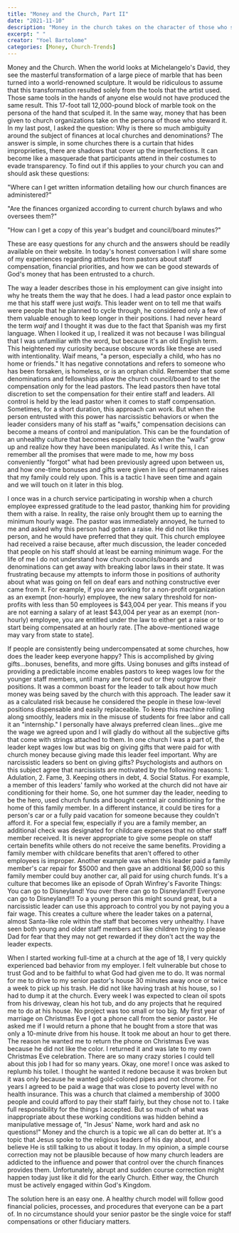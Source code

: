```yaml
---
title: "Money and the Church, Part II"
date: "2021-11-10"
description: "Money in the church takes on the character of those who steward it, for better or worse. This follow-up dives into the hidden systems, staff dynamics, and manipulations that shape church finances and culture."
excerpt: " "
creator: "Yoel Bartolome"
categories: [Money, Church-Trends]
---
```


Money and the Church. When the world looks at Michelangelo's David, they see the masterful transformation of a large piece of marble that has been turned into a world-renowned sculpture. It would be ridiculous to assume that this transformation resulted solely from the tools that the artist used. Those same tools in the hands of anyone else would not have produced the same result. This 17-foot tall 12,000-pound block of marble took on the persona of the hand that sculped it. In the same way, money that has been given to church organizations take on the persona of those who steward it. In my last post, I asked the question: Why is there so much ambiguity around the subject of finances at local churches and denominations? The answer is simple, in some churches there is a curtain that hides improprieties, there are shadows that cover up the imperfections. It can become like a masquerade that participants attend in their costumes to evade transparency. To find out if this applies to your church you can and should ask these questions:

"Where can I get written information detailing how our church finances are administered?"

"Are the finances organized according to current church bylaws and who oversees them?"

"How can I get a copy of this year's budget and council/board minutes?"

These are easy questions for any church and the answers should be readily available on their website. In today's honest conversation I will share some of my experiences regarding attitudes from pastors about staff compensation, financial priorities, and how we can be good stewards of God's money that has been entrusted to a church.

The way a leader describes those in his employment can give insight into why he treats them the way that he does. I had a lead pastor once explain to me that his staff were just *waifs*. This leader went on to tell me that waifs were people that he planned to cycle through, he considered only a few of them valuable enough to keep longer in their positions. I had never heard the term *waif* and I thought it was due to the fact that Spanish was my first language. When I looked it up, I realized it was not because I was bilingual that I was unfamiliar with the word, but because it's an old English term. This heightened my curiosity because obscure words like these are used with intentionality. Waif means, "a person, especially a child, who has no home or friends." It has negative connotations and refers to someone who has been forsaken, is homeless, or is an orphan child. Remember that some denominations and fellowships allow the church council/board to set the compensation only for the lead pastors. The lead pastors then have total discretion to set the compensation for their entire staff and leaders. All control is held by the lead pastor when it comes to staff compensation. Sometimes, for a short duration, this approach can work. But when the person entrusted with this power has narcissistic behaviors or when the leader considers many of his staff as "waifs," compensation decisions can become a means of control and manipulation. This can be the foundation of an unhealthy culture that becomes especially toxic when the "waifs" grow up and realize how they have been manipulated. As I write this, I can remember all the promises that were made to me, how my boss conveniently "forgot" what had been previously agreed upon between us, and how one-time bonuses and gifts were given in lieu of permanent raises that my family could rely upon. This is a tactic I have seen time and again and we will touch on it later in this blog.

I once was in a church service participating in worship when a church employee expressed gratitude to the lead pastor, thanking him for providing them with a raise. In reality, the raise only brought them up to earning the minimum hourly wage. The pastor was immediately annoyed, he turned to me and asked why this person had gotten a raise. He did not like this person, and he would have preferred that they quit. This church employee had received a raise because, after much discussion, the leader conceded that people on his staff should at least be earning minimum wage. For the life of me I do not understand how church councils/boards and denominations can get away with breaking labor laws in their state. It was frustrating because my attempts to inform those in positions of authority about what was going on fell on deaf ears and nothing constructive ever came from it. For example, if you are working for a non-profit organization as an exempt (non-hourly) employee, the new salary threshold for non-profits with less than 50 employees is $43,004 per year. This means if you are not earning a salary of at least $43,004 per year as an exempt (non-hourly) employee, you are entitled under the law to either get a raise or to start being compensated at an hourly rate. [The above-mentioned wage may vary from state to state].

If people are consistently being undercompensated at some churches, how does the leader keep everyone happy? This is accomplished by giving gifts...bonuses, benefits, and more gifts. Using bonuses and gifts instead of providing a predictable income enables pastors to keep wages low for the younger staff members, until many are forced out or they outgrow their positions. It was a common boast for the leader to talk about how much money was being saved by the church with this approach. The leader saw it as a calculated risk because he considered the people in these low-level positions dispensable and easily replaceable. To keep this machine rolling along smoothly, leaders mix in the misuse of students for free labor and call it an "internship." I personally have always preferred clean lines...give me the wage we agreed upon and I will gladly do without all the subjective gifts that come with strings attached to them. In one church I was a part of, the leader kept wages low but was big on giving gifts that were paid for with church money because giving made this leader feel important. Why are narcissistic leaders so bent on giving gifts? Psychologists and authors on this subject agree that narcissists are motivated by the following reasons: 1. Adulation, 2. Fame, 3. Keeping others in debt, 4. Social Status. For example, a member of this leaders' family who worked at the church did not have air conditioning for their home. So, one hot summer day the leader, needing to be the hero, used church funds and bought central air conditioning for the home of this family member. In a different instance, it could be tires for a person's car or a fully paid vacation for someone because they couldn't afford it. For a special few, especially if you are a family member, an additional check was designated for childcare expenses that no other staff member received. It is never appropriate to give some people on staff certain benefits while others do not receive the same benefits. Providing a family member with childcare benefits that aren't offered to other employees is improper. Another example was when this leader paid a family member's car repair for $5000 and then gave an additional $6,000 so this family member could buy another car, all paid for using church funds. It's a culture that becomes like an episode of Oprah Winfrey's Favorite Things: You can go to Disneyland! You over there can go to Disneyland!! Everyone can go to Disneyland!!! To a young person this might sound great, but a narcissistic leader can use this approach to control you by not paying you a fair wage. This creates a culture where the leader takes on a paternal, almost Santa-like role within the staff that becomes very unhealthy. I have seen both young and older staff members act like children trying to please Dad for fear that they may not get rewarded if they don't act the way the leader expects.

When I started working full-time at a church at the age of 18, I very quickly experienced bad behavior from my employer. I felt vulnerable but chose to trust God and to be faithful to what God had given me to do. It was normal for me to drive to my senior pastor's house 30 minutes away once or twice a week to pick up his trash. He did not like having trash at his house, so I had to dump it at the church. Every week I was expected to clean oil spots from his driveway, clean his hot tub, and do any projects that he required me to do at his house. No project was too small or too big. My first year of marriage on Christmas Eve I got a phone call from the senior pastor. He asked me if I would return a phone that he bought from a store that was only a 10-minute drive from his house. It took me about an hour to get there. The reason he wanted me to return the phone on Christmas Eve was because he did not like the color. I returned it and was late to my own Christmas Eve celebration. There are so many crazy stories I could tell about this job I had for so many years. Okay, one more! I once was asked to replumb his toilet. I thought he wanted it redone because it was broken but it was only because he wanted gold-colored pipes and not chrome. For years I agreed to be paid a wage that was close to poverty level with no health insurance. This was a church that claimed a membership of 3000 people and could afford to pay their staff fairly, but they chose not to. I take full responsibility for the things I accepted. But so much of what was inappropriate about these working conditions was hidden behind a manipulative message of, "In Jesus' Name, work hard and ask no questions!" Money and the church is a topic we all can do better at. It's a topic that Jesus spoke to the religious leaders of his day about, and I believe He is still talking to us about it today. In my opinion, a simple course correction may not be plausible because of how many church leaders are addicted to the influence and power that control over the church finances provides them. Unfortunately, abrupt and sudden course correction might happen today just like it did for the early Church. Either way, the Church must be actively engaged within God's Kingdom.

The solution here is an easy one. A healthy church model will follow good financial policies, processes, and procedures that everyone can be a part of. In no circumstance should your senior pastor be the single voice for staff compensations or other fiduciary matters.